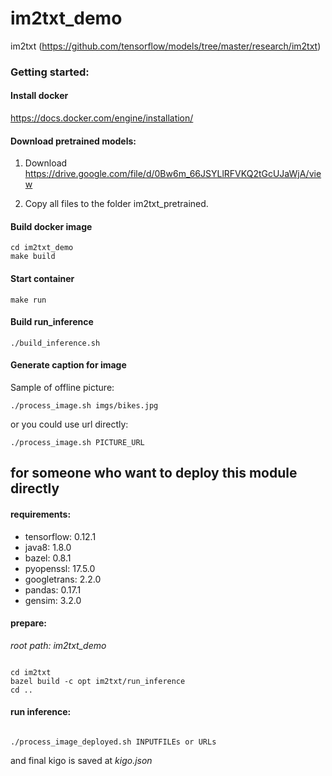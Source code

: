 # im2txt_demo

im2txt (https://github.com/tensorflow/models/tree/master/research/im2txt)

### Getting started:

#### Install docker
https://docs.docker.com/engine/installation/

#### Download pretrained models:
1. Download https://drive.google.com/file/d/0Bw6m_66JSYLlRFVKQ2tGcUJaWjA/view

2. Copy all files to the folder im2txt_pretrained.

#### Build docker image
```
cd im2txt_demo
make build
```

#### Start container
```
make run
```

#### Build run_inference
```
./build_inference.sh
```
#### Generate caption for image
Sample of offline picture:
```
./process_image.sh imgs/bikes.jpg
```
or you could use url directly:
```
./process_image.sh PICTURE_URL
```


## for someone who want to deploy this module directly

#### requirements:
- tensorflow: 0.12.1
- java8: 1.8.0
- bazel: 0.8.1
- pyopenssl: 17.5.0
- googletrans: 2.2.0
- pandas: 0.17.1
- gensim: 3.2.0

#### prepare:
*root path: im2txt_demo*
```

cd im2txt
bazel build -c opt im2txt/run_inference
cd ..

```

#### run inference:
```

./process_image_deployed.sh INPUTFILEs or URLs

```
and final kigo is saved at *kigo.json*
